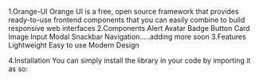 1.Orange-UI
  Orange UI is a free, open source framework that provides ready-to-use frontend components that you can easily combine to build responsive web interfaces
2.Components
  Alert
  Avatar
  Badge
  Button
  Card
  Image
  Input
  Modal
  Snackbar
  Navigation.....adding more soon
3.Features
  Lightweight
  Easy to use
  Modern Design
  
4.Installation
  You can simply install the library in your code by importing it as so:
  <link rel="stylesheet" href="https://orangeui.netlify.app/orange-ui.css">
